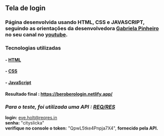 ## Tela de login
### Página desenvolvida usando HTML, CSS e JAVASCRIPT, seguindo as orientações da desenvolvedora [Gabriela Pinheiro](https://github.com/SpruceGabriela)  no seu canal no [youtube](https://www.youtube.com/watch?v=OR8ySydmqLQ).


### Tecnologias utilizadas
#### - [HTML](https://developer.mozilla.org/pt-BR/docs/Web/HTML)
#### - [CSS](https://developer.mozilla.org/pt-BR/docs/Web/CSS)
#### - [JavaScript](https://developer.mozilla.org/pt-BR/docs/Web/JavaScript)
#### Resultado final : https://beroberologin.netlify.app/

### <i>Para o teste, foi utilizada uma API : [REQ/RES](https://reqres.in/) </i>

<b>login:</b> eve.holt@reqres.in<br>
<b>senha:</b> "cityslicka" <br>
<b>verifique no console o token:</b> "QpwL5tke4Pnpja7X4", <b>fornecido pela API.</b>

